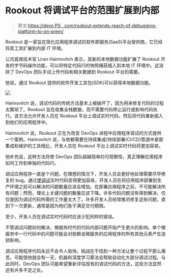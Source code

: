 # Rookout 将调试平台的范围扩展到内部

> 原文:[https://devo PS . com/rookout-extends-reach-of-debugging-platform-to-on-prem/](https://devops.com/rookout-extends-reach-of-debugging-platform-to-on-prem/)

Rookout 是一家旨在简化应用程序调试的软件即服务(SaaS)平台提供商，它已经将其工具扩展到内部 IT 环境。

公司首席技术官 Liran Haimovitch 表示，其新的本地数据功能扩展了 Rookout 开发的字节码操作功能，可以将特定代码行的快照捕获插入到本地 IT 环境中。这消除了 DevOps 团队手动上传代码和相关数据到 Rookout 平台的需要。

他说，通过 Rookout 提供的软件开发工具包(SDK)可以获得本地数据功能。

![](../Images/0bb9f1fb9defccb4221f70ad1f7df557.png)

Haimovitch 说，调试代码的传统方法基本上被破坏了，因为用来修复代码的过程太繁琐了。Rookout 旨在收集全栈数据，而不需要代码停止运行或影响代码执行。该方法允许开发人员在 Rookout 平台上调试实时代码，然后将代码重新插入到他们的应用程序中。

Haimovitch 说，Rookout 正在为改变 DevOps 进程中应用程序调试的方式提供一个案例。Haimovitch 说，与依赖需要在持续集成/持续部署(CI/CD)管道中紧密集成和维护的工具相比，开发人员在 Rookout 平台上调试实时代码将更加容易。

他补充说，这种方法将使 DevOps 团队超越简单的可观察性，真正理解应用程序如何工作到单独的代码行。

调试应用程序一直是个问题。在理想的情况下，开发人员会更好地处理需要尽早修复的 bug。通过[使调试](https://devops.com/rookout-workspaces-brings-teamwork-to-production-debugging/)实时代码变得更加容易，开发人员在将应用程序部署到生产环境之前可以解决的问题数量应该会增加。在部署应用程序之前，不可能解决所有问题；然而，理论上关键问题的数量应该下降。许多代码问题没有得到解决，仅仅是因为调试代码所需的工作量太大了。许多开发人员经常推迟修复这些问题，直到下一次更新，通常是因为他们急于满足交付期限。

至少，开发人员在调试实时代码时应该少犯同样的错误。

不管调试问题如何解决，微服务时代的代码内部问题开始产生更大的影响。单个微服务中一行代码中的问题可能会对依赖该微服务的应用程序的所有其他元素产生连锁影响。

调试应用程序代码永远不会令人愉快。挑战在于找到一种方法让整个过程不那么痛苦。可能很快就会有一天，机器和深度学习算法会帮助自动化大部分调试过程。与此同时，DevOps 团队可能希望重新评估现有的调试代码的方法，这些方法显然还有许多不足之处。